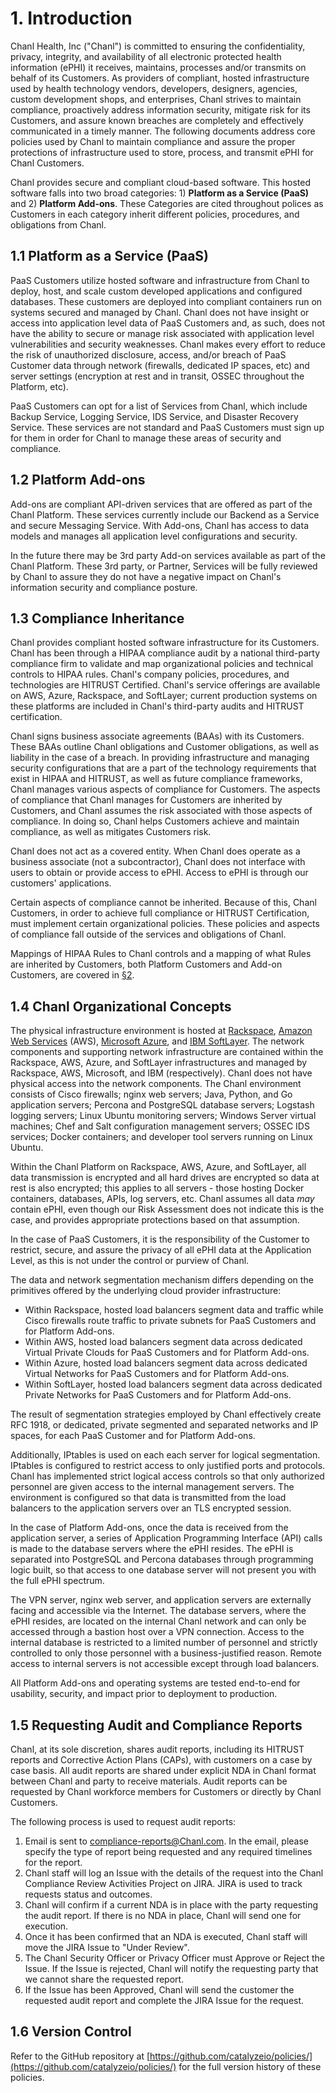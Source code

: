 # 1. Introduction

Chanl Health, Inc ("Chanl") is committed to ensuring the confidentiality, privacy, integrity, and availability of all electronic protected health information (ePHI) it receives, maintains, processes and/or transmits on behalf of its Customers. As providers of compliant, hosted infrastructure used by health technology vendors, developers, designers, agencies, custom development shops, and enterprises, Chanl strives to maintain compliance, proactively address information security, mitigate risk for its Customers, and assure known breaches are completely and effectively communicated in a timely manner. The following documents address core policies used by Chanl to maintain compliance and assure the proper protections of infrastructure used to store, process, and transmit ePHI for Chanl Customers.

Chanl provides secure and compliant cloud-based software. This hosted software falls into two broad categories: 1) **Platform as a Service (PaaS)** and 2) **Platform Add-ons**. These Categories are cited throughout polices as Customers in each category inherit different policies, procedures, and obligations from Chanl.

## 1.1 Platform as a Service (PaaS)

PaaS Customers utilize hosted software and infrastructure from Chanl to deploy, host, and scale custom developed applications and configured databases. These customers are deployed into compliant containers run on systems secured and managed by Chanl. Chanl does not have insight or access into application level data of PaaS Customers and, as such, does not have the ability to secure or manage risk associated with application level vulnerabilities and security weaknesses. Chanl makes every effort to reduce the risk of unauthorized disclosure, access, and/or breach of PaaS Customer data through network (firewalls, dedicated IP spaces, etc) and server settings (encryption at rest and in transit, OSSEC throughout the Platform, etc).

PaaS Customers can opt for a list of Services from Chanl, which include Backup Service, Logging Service, IDS Service, and Disaster Recovery Service. These services are not standard and PaaS Customers must sign up for them in order for Chanl to manage these areas of security and compliance.

## 1.2 Platform Add-ons

Add-ons are compliant API-driven services that are offered as part of the Chanl Platform. These services currently include our Backend as a Service and secure Messaging Service. With Add-ons, Chanl has access to data models and manages all application level configurations and security.

In the future there may be 3rd party Add-on services available as part of the Chanl Platform. These 3rd party, or Partner, Services will be fully reviewed by Chanl to assure they do not have a negative impact on Chanl's information security and compliance posture.

## 1.3 Compliance Inheritance

Chanl provides compliant hosted software infrastructure for its Customers. Chanl has been through a HIPAA compliance audit by a national third-party compliance firm to validate and map organizational policies and technical controls to HIPAA rules. Chanl's company policies, procedures, and technologies are HITRUST Certified. Chanl's service offerings are available on AWS, Azure, Rackspace, and SoftLayer; current production systems on these platforms are included in Chanl's third-party audits and HITRUST certification.

Chanl signs business associate agreements (BAAs) with its Customers. These BAAs outline Chanl obligations and Customer obligations, as well as liability in the case of a breach. In providing infrastructure and managing security configurations that are a part of the technology requirements that exist in HIPAA and HITRUST, as well as future compliance frameworks, Chanl manages various aspects of compliance for Customers. The aspects of compliance that Chanl manages for Customers are inherited by Customers, and Chanl assumes the risk associated with those aspects of compliance. In doing so, Chanl helps Customers achieve and maintain compliance, as well as mitigates Customers risk.

Chanl does not act as a covered entity. When Chanl does operate as a business associate (not a subcontractor), Chanl does not interface with users to obtain or provide access to ePHI. Access to ePHI is through our customers' applications.

Certain aspects of compliance cannot be inherited. Because of this, Chanl Customers, in order to achieve full compliance or HITRUST Certification, must implement certain organizational policies. These policies and aspects of compliance fall outside of the services and obligations of Chanl.

Mappings of HIPAA Rules to Chanl controls and a mapping of what Rules are inherited by Customers, both Platform Customers and Add-on Customers, are covered in [§2](#2.-hipaa-inheritance).

## 1.4 Chanl Organizational Concepts

The physical infrastructure environment is hosted at [Rackspace](https://www.rackspace.com/), [Amazon Web Services](https://aws.amazon.com/) (AWS), [Microsoft Azure](https://azure.microsoft.com/), and [IBM SoftLayer](http://www.softlayer.com/). The network components and supporting network infrastructure are contained within the Rackspace, AWS, Azure, and SoftLayer infrastructures and managed by Rackspace, AWS, Microsoft, and IBM (respectively). Chanl does not have physical access into the network components. The Chanl environment consists of Cisco firewalls; nginx web servers; Java, Python, and Go application servers; Percona and PostgreSQL database servers; Logstash logging servers; Linux Ubuntu monitoring servers; Windows Server virtual machines; Chef and Salt configuration management servers; OSSEC IDS services; Docker containers; and developer tool servers running on Linux Ubuntu.

Within the Chanl Platform on Rackspace, AWS, Azure, and SoftLayer, all data transmission is encrypted and all hard drives are encrypted so data at rest is also encrypted; this applies to all servers - those hosting Docker containers, databases, APIs, log servers, etc. Chanl assumes all data *may* contain ePHI, even though our Risk Assessment does not indicate this is the case, and provides appropriate protections based on that assumption.

In the case of PaaS Customers, it is the responsibility of the Customer to restrict, secure, and assure the privacy of all ePHI data at the Application Level, as this is not under the control or purview of Chanl.

The data and network segmentation mechanism differs depending on the primitives offered by the underlying cloud provider infrastructure:

* Within Rackspace, hosted load balancers segment data and traffic while Cisco firewalls route traffic to private subnets for PaaS Customers and for Platform Add-ons.
* Within AWS, hosted load balancers segment data across dedicated Virtual Private Clouds for PaaS Customers and for Platform Add-ons.
* Within Azure, hosted load balancers segment data across dedicated Virtual Networks for PaaS Customers and for Platform Add-ons.
* Within SoftLayer, hosted load balancers segment data across dedicated Private Networks for PaaS Customers and for Platform Add-ons.

The result of segmentation strategies employed by Chanl effectively create RFC 1918, or dedicated, private segmented and separated networks and IP spaces, for each PaaS Customer and for Platform Add-ons.

Additionally, IPtables is used on each each server for logical segmentation. IPtables is configured to restrict access to only justified ports and protocols. Chanl has implemented strict logical access controls so that only authorized personnel are given access to the internal management servers. The environment is configured so that data is transmitted from the load balancers to the application servers over an TLS encrypted session.

In the case of Platform Add-ons, once the data is received from the application server, a series of Application Programming Interface (API) calls is made to the database servers where the ePHI resides. The ePHI is separated into PostgreSQL and Percona databases through programming logic built, so that access to one database server will not present you with the full ePHI spectrum.

The VPN server, nginx web server, and application servers are externally facing and accessible via the Internet. The database servers, where the ePHI resides, are located on the internal Chanl network and can only be accessed through a bastion host over a VPN connection. Access to the internal database is restricted to a limited number of personnel and strictly controlled to only those personnel with a business-justified reason. Remote access to internal servers is not accessible except through load balancers.

All Platform Add-ons and operating systems are tested end-to-end for usability, security, and impact prior to deployment to production.

## 1.5 Requesting Audit and Compliance Reports

Chanl, at its sole discretion, shares audit reports, including its HITRUST reports and Corrective Action Plans (CAPs), with customers on a case by case basis. All audit reports are shared under explicit NDA in Chanl format between Chanl and party to receive materials. Audit reports can be requested by Chanl workforce members for Customers or directly by Chanl Customers.

The following process is used to request audit reports:

1. Email is sent to compliance-reports@Chanl.com. In the email, please specify the type of report being requested and any required timelines for the report.
2. Chanl staff will log an Issue with the details of the request into the Chanl Compliance Review Activities Project on JIRA. JIRA is used to track requests status and outcomes.
3. Chanl will confirm if a current NDA is in place with the party requesting the audit report. If there is no NDA in place, Chanl will send one for execution.
4. Once it has been confirmed that an NDA is executed, Chanl staff will move the JIRA Issue to "Under Review".
5. The Chanl Security Officer or Privacy Officer must Approve or Reject the Issue. If the Issue is rejected, Chanl will notify the requesting party that we cannot share the requested report.
4. If the Issue has been Approved, Chanl will send the customer the requested audit report and complete the JIRA Issue for the request.

## 1.6 Version Control

Refer to the GitHub repository at [https://github.com/catalyzeio/policies/](https://github.com/catalyzeio/policies/) for the full version history of these policies.
